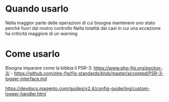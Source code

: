 # Quando usarlo

Nella maggior parte delle operazioni di cui bisogna mantenere uno stato perché fuori dal nostro controllo
Nella totalità dei casi in cui una eccezione ha criticità maggiore di un warning

# Come usarlo

Bisogna imparare come la bibbia il PSR-3: https://www.php-fig.org/psr/psr-3/ - https://github.com/php-fig/fig-standards/blob/master/accepted/PSR-3-logger-interface.md

https://devdocs.magento.com/guides/v2.4/config-guide/log/custom-logger-handler.html